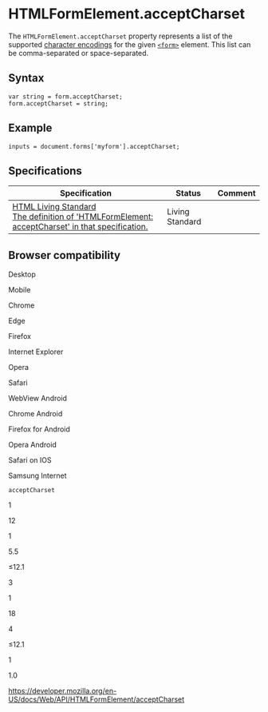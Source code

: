 # HTMLFormElement.acceptCharset

The `HTMLFormElement.acceptCharset` property represents a list of the supported [character encodings](https://developer.mozilla.org/en-US/docs/Glossary/character_encoding) for the given [`<form>`](https://developer.mozilla.org/en-US/docs/Web/HTML/Element/form) element. This list can be comma-separated or space-separated.

## Syntax

    var string = form.acceptCharset;
    form.acceptCharset = string;

## Example

    inputs = document.forms['myform'].acceptCharset;

## Specifications

<table><thead><tr class="header"><th>Specification</th><th>Status</th><th>Comment</th></tr></thead><tbody><tr class="odd"><td><a href="https://html.spec.whatwg.org/multipage/#dom-form-acceptcharset">HTML Living Standard<br />
<span class="small">The definition of 'HTMLFormElement: acceptCharset' in that specification.</span></a></td><td><span class="spec-living">Living Standard</span></td><td></td></tr></tbody></table>

## Browser compatibility

Desktop

Mobile

Chrome

Edge

Firefox

Internet Explorer

Opera

Safari

WebView Android

Chrome Android

Firefox for Android

Opera Android

Safari on IOS

Samsung Internet

`acceptCharset`

1

12

1

5.5

≤12.1

3

1

18

4

≤12.1

1

1.0

<a href="https://developer.mozilla.org/en-US/docs/Web/API/HTMLFormElement/acceptCharset" class="_attribution-link">https://developer.mozilla.org/en-US/docs/Web/API/HTMLFormElement/acceptCharset</a>
